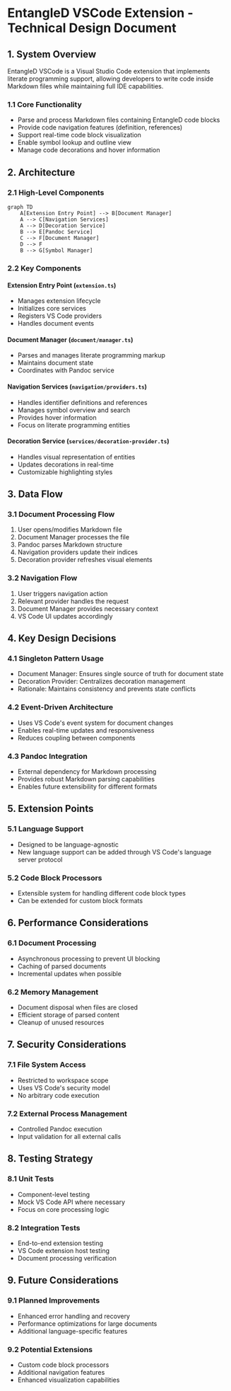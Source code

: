 # EntangleD VSCode Extension - Technical Design Document

## 1. System Overview

EntangleD VSCode is a Visual Studio Code extension that implements literate programming support, allowing developers to write code inside Markdown files while maintaining full IDE capabilities.

### 1.1 Core Functionality
- Parse and process Markdown files containing EntangleD code blocks
- Provide code navigation features (definition, references)
- Support real-time code block visualization
- Enable symbol lookup and outline view
- Manage code decorations and hover information

## 2. Architecture

### 2.1 High-Level Components

```mermaid
graph TD
    A[Extension Entry Point] --> B[Document Manager]
    A --> C[Navigation Services]
    A --> D[Decoration Service]
    B --> E[Pandoc Service]
    C --> F[Document Manager]
    D --> F
    B --> G[Symbol Manager]
```

### 2.2 Key Components

#### Extension Entry Point (`extension.ts`)
- Manages extension lifecycle
- Initializes core services
- Registers VS Code providers
- Handles document events

#### Document Manager (`document/manager.ts`)
- Parses and manages literate programming markup
- Maintains document state
- Coordinates with Pandoc service

#### Navigation Services (`navigation/providers.ts`)
- Handles identifier definitions and references
- Manages symbol overview and search
- Provides hover information
- Focus on literate programming entities

#### Decoration Service (`services/decoration-provider.ts`)
- Handles visual representation of entities
- Updates decorations in real-time
- Customizable highlighting styles

## 3. Data Flow

### 3.1 Document Processing Flow
1. User opens/modifies Markdown file
2. Document Manager processes the file
3. Pandoc parses Markdown structure
4. Navigation providers update their indices
5. Decoration provider refreshes visual elements

### 3.2 Navigation Flow
1. User triggers navigation action
2. Relevant provider handles the request
3. Document Manager provides necessary context
4. VS Code UI updates accordingly

## 4. Key Design Decisions

### 4.1 Singleton Pattern Usage
- Document Manager: Ensures single source of truth for document state
- Decoration Provider: Centralizes decoration management
- Rationale: Maintains consistency and prevents state conflicts

### 4.2 Event-Driven Architecture
- Uses VS Code's event system for document changes
- Enables real-time updates and responsiveness
- Reduces coupling between components

### 4.3 Pandoc Integration
- External dependency for Markdown processing
- Provides robust Markdown parsing capabilities
- Enables future extensibility for different formats

## 5. Extension Points

### 5.1 Language Support
- Designed to be language-agnostic
- New language support can be added through VS Code's language server protocol

### 5.2 Code Block Processors
- Extensible system for handling different code block types
- Can be extended for custom block formats

## 6. Performance Considerations

### 6.1 Document Processing
- Asynchronous processing to prevent UI blocking
- Caching of parsed documents
- Incremental updates when possible

### 6.2 Memory Management
- Document disposal when files are closed
- Efficient storage of parsed content
- Cleanup of unused resources

## 7. Security Considerations

### 7.1 File System Access
- Restricted to workspace scope
- Uses VS Code's security model
- No arbitrary code execution

### 7.2 External Process Management
- Controlled Pandoc execution
- Input validation for all external calls

## 8. Testing Strategy

### 8.1 Unit Tests
- Component-level testing
- Mock VS Code API where necessary
- Focus on core processing logic

### 8.2 Integration Tests
- End-to-end extension testing
- VS Code extension host testing
- Document processing verification

## 9. Future Considerations

### 9.1 Planned Improvements
- Enhanced error handling and recovery
- Performance optimizations for large documents
- Additional language-specific features

### 9.2 Potential Extensions
- Custom code block processors
- Additional navigation features
- Enhanced visualization capabilities
